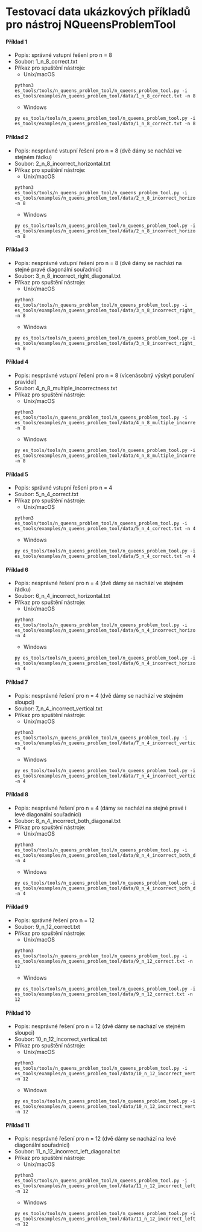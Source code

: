 # Testovací data ukázkových příkladů pro nástroj NQueensProblemTool

#### Příklad 1
- Popis: správné vstupní řešení pro n = 8
- Soubor: 1_n_8_correct.txt
- Příkaz pro spuštění nástroje:
  * Unix/macOS
  ```console
  python3 es_tools/tools/n_queens_problem_tool/n_queens_problem_tool.py -i es_tools/examples/n_queens_problem_tool/data/1_n_8_correct.txt -n 8
  ```
  * Windows
  ```console
  py es_tools/tools/n_queens_problem_tool/n_queens_problem_tool.py -i es_tools/examples/n_queens_problem_tool/data/1_n_8_correct.txt -n 8
  ```
#### Příklad 2
- Popis: nesprávné vstupní řešení pro n = 8 (dvě dámy se nachází ve stejném řádku)
- Soubor: 2_n_8_incorrect_horizontal.txt
- Příkaz pro spuštění nástroje:
  * Unix/macOS
  ```console
  python3 es_tools/tools/n_queens_problem_tool/n_queens_problem_tool.py -i es_tools/examples/n_queens_problem_tool/data/2_n_8_incorrect_horizontal.txt -n 8
  ```
  * Windows
  ```console
  py es_tools/tools/n_queens_problem_tool/n_queens_problem_tool.py -i es_tools/examples/n_queens_problem_tool/data/2_n_8_incorrect_horizontal.txt -n 8
  ```
#### Příklad 3
- Popis: nesprávné vstupní řešení pro n = 8 (dvě dámy se nachází na stejné pravé diagonální souřadnici)
- Soubor: 3_n_8_incorrect_right_diagonal.txt
- Příkaz pro spuštění nástroje:
  * Unix/macOS
  ```console
  python3 es_tools/tools/n_queens_problem_tool/n_queens_problem_tool.py -i es_tools/examples/n_queens_problem_tool/data/3_n_8_incorrect_right_diagonal.txt -n 8
  ```
  * Windows
  ```console
  py es_tools/tools/n_queens_problem_tool/n_queens_problem_tool.py -i es_tools/examples/n_queens_problem_tool/data/3_n_8_incorrect_right_diagonal.txt -n 8
  ```
#### Příklad 4
- Popis: nesprávné vstupní řešení pro n = 8 (vícenásobný výskyt porušení pravidel)
- Soubor: 4_n_8_multiple_incorrectness.txt
- Příkaz pro spuštění nástroje:
  * Unix/macOS
  ```console
  python3 es_tools/tools/n_queens_problem_tool/n_queens_problem_tool.py -i es_tools/examples/n_queens_problem_tool/data/4_n_8_multiple_incorrectness.txt -n 8  
  ```
  * Windows
  ```console
  py es_tools/tools/n_queens_problem_tool/n_queens_problem_tool.py -i es_tools/examples/n_queens_problem_tool/data/4_n_8_multiple_incorrectness.txt -n 8
  ```
#### Příklad 5
- Popis: správné vstupní řešení pro n = 4
- Soubor: 5_n_4_correct.txt
- Příkaz pro spuštění nástroje:
  * Unix/macOS
  ```console
  python3 es_tools/tools/n_queens_problem_tool/n_queens_problem_tool.py -i es_tools/examples/n_queens_problem_tool/data/5_n_4_correct.txt -n 4
  ```
  * Windows
  ```console
  py es_tools/tools/n_queens_problem_tool/n_queens_problem_tool.py -i es_tools/examples/n_queens_problem_tool/data/5_n_4_correct.txt -n 4
  ```
#### Příklad 6
- Popis: nesprávné řešení pro n = 4 (dvě dámy se nachází ve stejném řádku)
- Soubor: 6_n_4_incorrect_horizontal.txt
- Příkaz pro spuštění nástroje:
  * Unix/macOS
  ```console
  python3 es_tools/tools/n_queens_problem_tool/n_queens_problem_tool.py -i es_tools/examples/n_queens_problem_tool/data/6_n_4_incorrect_horizontal.txt -n 4
  ```
  * Windows
  ```console
  py es_tools/tools/n_queens_problem_tool/n_queens_problem_tool.py -i es_tools/examples/n_queens_problem_tool/data/6_n_4_incorrect_horizontal.txt -n 4
  ```
#### Příklad 7
- Popis: nesprávné řešení pro n = 4 (dvě dámy se nachází ve stejném sloupci)
- Soubor: 7_n_4_incorrect_vertical.txt
- Příkaz pro spuštění nástroje:
  * Unix/macOS
  ```console
  python3 es_tools/tools/n_queens_problem_tool/n_queens_problem_tool.py -i es_tools/examples/n_queens_problem_tool/data/7_n_4_incorrect_vertical.txt -n 4
  ```
  * Windows
  ```console
  py es_tools/tools/n_queens_problem_tool/n_queens_problem_tool.py -i es_tools/examples/n_queens_problem_tool/data/7_n_4_incorrect_vertical.txt -n 4
  ```
#### Příklad 8
- Popis: nesprávné řešení pro n = 4 (dámy se nachází na stejné pravé i levé diagonální souřadnici)
- Soubor: 8_n_4_incorrect_both_diagonal.txt
- Příkaz pro spuštění nástroje:
  * Unix/macOS
  ```console
  python3 es_tools/tools/n_queens_problem_tool/n_queens_problem_tool.py -i es_tools/examples/n_queens_problem_tool/data/8_n_4_incorrect_both_diagonal.txt -n 4
  ```
  * Windows
  ```console
  py es_tools/tools/n_queens_problem_tool/n_queens_problem_tool.py -i es_tools/examples/n_queens_problem_tool/data/8_n_4_incorrect_both_diagonal.txt -n 4
  ```
#### Příklad 9
- Popis: správné řešení pro n = 12
- Soubor: 9_n_12_correct.txt
- Příkaz pro spuštění nástroje:
  * Unix/macOS
  ```console
  python3 es_tools/tools/n_queens_problem_tool/n_queens_problem_tool.py -i es_tools/examples/n_queens_problem_tool/data/9_n_12_correct.txt -n 12
  ```
  * Windows
  ```console
  py es_tools/tools/n_queens_problem_tool/n_queens_problem_tool.py -i es_tools/examples/n_queens_problem_tool/data/9_n_12_correct.txt -n 12
  ```
#### Příklad 10
- Popis: nesprávné řešení pro n = 12 (dvě dámy se nachází ve stejném sloupci)
- Soubor: 10_n_12_incorrect_vertical.txt
- Příkaz pro spuštění nástroje:
  * Unix/macOS
  ```console
  python3 es_tools/tools/n_queens_problem_tool/n_queens_problem_tool.py -i es_tools/examples/n_queens_problem_tool/data/10_n_12_incorrect_vertical.txt -n 12
  ```
  * Windows
  ```console
  py es_tools/tools/n_queens_problem_tool/n_queens_problem_tool.py -i es_tools/examples/n_queens_problem_tool/data/10_n_12_incorrect_vertical.txt -n 12
  ```
#### Příklad 11
- Popis: nesprávné řešení pro n = 12 (dvě dámy se nachází na levé diagonální souřadnici)
- Soubor: 11_n_12_incorrect_left_diagonal.txt
- Příkaz pro spuštění nástroje:
  * Unix/macOS
  ```console
  python3 es_tools/tools/n_queens_problem_tool/n_queens_problem_tool.py -i es_tools/examples/n_queens_problem_tool/data/11_n_12_incorrect_left_diagonal.txt -n 12
  ```
  * Windows
  ```console
  py es_tools/tools/n_queens_problem_tool/n_queens_problem_tool.py -i es_tools/examples/n_queens_problem_tool/data/11_n_12_incorrect_left_diagonal.txt -n 12
  ```
